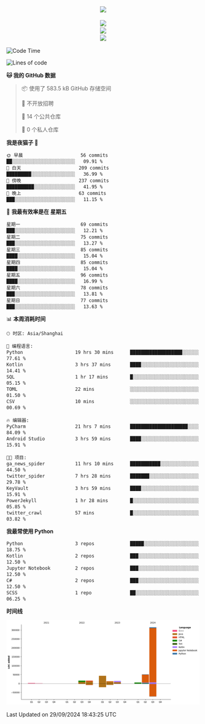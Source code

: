 <div align="center">
  <img src="https://readme-typing-svg.demolab.com?font=Zhi+Mang+Xing&size=40&pause=1000&color=000000&center=true&vCenter=true&lines=Baymax%E5%B0%8F%E6%8C%AF;Hello%20World"/><br/>
  <br/>
  <img src="https://skillicons.dev/icons?i=java,kotlin,python,c,cpp,html,css,javascript" /><br/>
  <img src="https://skillicons.dev/icons?i=spring,vue,pytorch,maven,gradle,mysql,sqlite,linux" /><br/>
  <img src="https://skillicons.dev/icons?i=idea,pycharm,webstorm,androidstudio,vscode,git,vim,md" /><br/>
</div>

<!--START_SECTION:waka-->
![Code Time](http://img.shields.io/badge/Code%20Time-298%20hrs%2031%20mins-blue)

![Lines of code](https://img.shields.io/badge/%E4%BB%8E%E3%80%8CHello%20World%E3%80%8D%E8%B5%B7%E6%88%91%E5%B7%B2%E7%BB%8F%E5%86%99%E4%BA%86-472.9%20thousand%20%E8%A1%8C%E4%BB%A3%E7%A0%81-blue)

**🐱 我的 GitHub 数据** 

> 📦  使用了 583.5 kB GitHub 存储空间 
 > 
> 🚫 不开放招聘
 > 
> 📜 14 个公共仓库 
 > 
> 🔑 0 个私人仓库 
 > 
**我是夜猫子 🦉** 

```text
🌞 早晨                     56 commits          ██░░░░░░░░░░░░░░░░░░░░░░░   09.91 % 
🌆 白天                     209 commits         █████████░░░░░░░░░░░░░░░░   36.99 % 
🌃 傍晚                     237 commits         ██████████░░░░░░░░░░░░░░░   41.95 % 
🌙 晚上                     63 commits          ███░░░░░░░░░░░░░░░░░░░░░░   11.15 % 
```
📅 **我最有效率是在 星期五** 

```text
星期一                      69 commits          ███░░░░░░░░░░░░░░░░░░░░░░   12.21 % 
星期二                      75 commits          ███░░░░░░░░░░░░░░░░░░░░░░   13.27 % 
星期三                      85 commits          ████░░░░░░░░░░░░░░░░░░░░░   15.04 % 
星期四                      85 commits          ████░░░░░░░░░░░░░░░░░░░░░   15.04 % 
星期五                      96 commits          ████░░░░░░░░░░░░░░░░░░░░░   16.99 % 
星期六                      78 commits          ███░░░░░░░░░░░░░░░░░░░░░░   13.81 % 
星期日                      77 commits          ███░░░░░░░░░░░░░░░░░░░░░░   13.63 % 
```


📊 **本周消耗时间** 

```text
🕑︎ 时区: Asia/Shanghai

💬 编程语言: 
Python                   19 hrs 30 mins      ███████████████████░░░░░░   77.61 % 
Kotlin                   3 hrs 37 mins       ████░░░░░░░░░░░░░░░░░░░░░   14.41 % 
SQL                      1 hr 17 mins        █░░░░░░░░░░░░░░░░░░░░░░░░   05.15 % 
TOML                     22 mins             ░░░░░░░░░░░░░░░░░░░░░░░░░   01.50 % 
CSV                      10 mins             ░░░░░░░░░░░░░░░░░░░░░░░░░   00.69 % 

🔥 编辑器: 
PyCharm                  21 hrs 7 mins       █████████████████████░░░░   84.09 % 
Android Studio           3 hrs 59 mins       ████░░░░░░░░░░░░░░░░░░░░░   15.91 % 

🐱‍💻 项目: 
ga_news_spider           11 hrs 10 mins      ███████████░░░░░░░░░░░░░░   44.50 % 
twitter_spider           7 hrs 28 mins       ███████░░░░░░░░░░░░░░░░░░   29.78 % 
KeyVault                 3 hrs 59 mins       ████░░░░░░░░░░░░░░░░░░░░░   15.91 % 
PowerJekyll              1 hr 28 mins        █░░░░░░░░░░░░░░░░░░░░░░░░   05.85 % 
twitter_crawl            57 mins             █░░░░░░░░░░░░░░░░░░░░░░░░   03.82 % 
```

**我最常使用 Python** 

```text
Python                   3 repos             █████░░░░░░░░░░░░░░░░░░░░   18.75 % 
Kotlin                   2 repos             ███░░░░░░░░░░░░░░░░░░░░░░   12.50 % 
Jupyter Notebook         2 repos             ███░░░░░░░░░░░░░░░░░░░░░░   12.50 % 
C#                       2 repos             ███░░░░░░░░░░░░░░░░░░░░░░   12.50 % 
SCSS                     1 repo              ██░░░░░░░░░░░░░░░░░░░░░░░   06.25 % 
```



**时间线**

![Lines of Code chart](https://raw.githubusercontent.com/Baymax104/Baymax104/main/assets/bar_graph.png)


 Last Updated on 29/09/2024 18:43:25 UTC
<!--END_SECTION:waka-->





